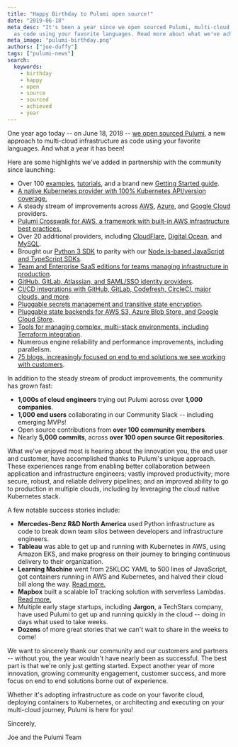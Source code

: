 ```yaml
---
title: "Happy Birthday to Pulumi open source!"
date: "2019-06-18"
meta_desc: "It's been a year since we open sourced Pulumi, multi-cloud infrastructure
  as code using your favorite languages. Read more about what we've achieved."
meta_image: "pulumi-birthday.png"
authors: ["joe-duffy"]
tags: ["pulumi-news"]
search:
  keywords:
    - birthday
    - happy
    - open
    - source
    - sourced
    - achieved
    - year
---
```


One year ago today -- on June 18, 2018 --
[we open sourced Pulumi](/blog/introducing-pulumi-a-cloud-development-platform/),
a new approach to multi-cloud infrastructure as code using your favorite
languages. And what a year it has been!
<!--more-->

Here are some highlights we've added in partnership with the community
since launching:

- Over 100 [examples](https://github.com/pulumi/examples),
    [tutorials](/registry/), and a brand new
    [Getting Started guide](/docs/get-started/).
- [A native Kubernetes provider with 100% Kubernetes API/version coverage.](/blog/pulumi-a-better-way-to-kubernetes)
- A steady stream of improvements across
    [AWS](/docs/iac/get-started/aws/),
    [Azure](/docs/iac/get-started/azure/), and
    [Google Cloud](/docs/iac/get-started/gcp/) providers.
- [Pulumi Crosswalk for AWS, a framework with built-in AWS infrastructure best practices.](/crosswalk/aws/)
- Over 20 additional providers, including
    [CloudFlare](https://github.com/pulumi/pulumi-cloudflare),
    [Digital Ocean](https://github.com/pulumi/pulumi-digitalocean), and
    [MySQL](/blog/managing-your-mysql-databases-with-pulumi/).
- Brought our [Python 3 SDK](/docs/reference/pkg/python/)
    to parity with our
    [Node.js-based JavaScript and TypeScript SDKs](/docs/reference/pkg/nodejs/).
- [Team and Enterprise SaaS editions for teams managing infrastructure in production](/pricing/).
- [GitHub, GitLab, Atlassian, and SAML/SSO identity providers](/docs/pulumi-cloud/admin/organizations/).
- [CI/CD integrations with GitHub, GitLab, Codefresh, CircleCI, major clouds, and more](/docs/iac/packages-and-automation/continuous-delivery/).
- [Pluggable secrets management and transitive state encryption](/blog/managing-secrets-with-pulumi/).
- [Pluggable state backends for AWS S3, Azure Blob Store, and Google Cloud Store](/docs/iac/concepts/state-and-backends/).
- [Tools for managing complex, multi-stack environments, including Terraform integration](/blog/using-terraform-remote-state-with-pulumi/).
- Numerous engine reliability and performance improvements, including parallelism.
- [75 blogs, increasingly focused on end to end solutions we see working with customers](/blog/).

In addition to the steady stream of product improvements, the community
has grown fast:

- **1,000s of cloud engineers** trying out Pulumi across over **1,000
    companies**.
- **1,000 end users** collaborating in our Community Slack --
    including emerging MVPs!
- Open source contributions from **over 100 community members**.
- Nearly **5,000 commits**, across **over 100 open source Git
    repositories**.

What we've enjoyed most is hearing about the innovation you, the end
user and customer, have accomplished thanks to Pulumi's unique approach.
These experiences range from enabling better collaboration between
application and infrastructure engineers; vastly improved productivity;
more secure, robust, and reliable delivery pipelines; and an improved
ability to go to production in multiple clouds, including by leveraging
the cloud native Kubernetes stack.

A few notable success stories include:

- **Mercedes-Benz R&D North America** used Python infrastructure as
    code to break down team silos between developers and infrastructure
    engineers.
- **Tableau** was able to get up and running with Kubernetes in AWS,
    using Amazon EKS, and make progress on their journey to bringing
    continuous delivery to their organization.
- **Learning Machine** went from 25KLOC YAML to 500 lines of
    JavaScript, got containers running in AWS and Kubernetes, and halved
    their cloud bill along the way.
    [Read more.](/whitepapers/delivering-cloud-native-infrastructure-as-code#delivering-cloud-native-infrastructure-for-learning-machine)
- **Mapbox** built a scalable IoT tracking solution with serverless
    Lambdas. [Read more.](/blog/mapbox-iot-as-code-with-pulumi-crosswalk-for-aws/)
- Multiple early stage startups, including **Jargon**, a TechStars
    company, have used Pulumi to get up and running quickly in the cloud
    -- doing in days what used to take weeks.
- **Dozens** of more great stories that we can't wait to share in the
    weeks to come!

We want to sincerely thank our community and our customers and partners
-- without you, the year wouldn't have nearly been as successful. The
best part is that we're only just getting started. Expect another year
of more innovation, growing community engagement, customer success, and
more focus on end to end solutions borne out of experience.

Whether it's adopting infrastructure as code on your favorite cloud,
deploying containers to Kubernetes, or architecting and executing on
your multi-cloud journey, Pulumi is here for you!

Sincerely,

Joe and the Pulumi Team
